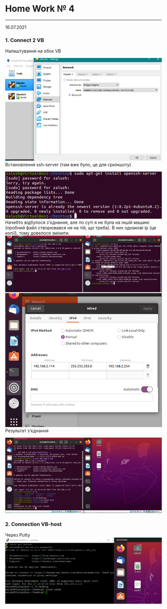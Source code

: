 # Home Work № 4
---
16.07.2021
### 1. Connect 2 VB 
Налаштування на обох VB  

![1](./media/1.png)  
Встановлення ssh-server (там вже було, це для сркіншоту)  

![2](./media/2.png)  
Начебто відбулося з'єднання, але по суті я не була на іншій машині (пробний файл створювався не на тій, що треба). В них однакові ip (це копії), тому довелося змінити.  
![3](./media/3.jpg)  
![4](./media/4.png)  
Результат з'єднання  

![5](./media/5.png)  

### 2. Connection VB-host
Через Putty  
![8](./media/8.png)  
